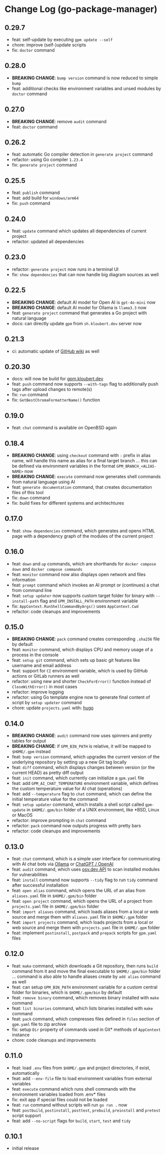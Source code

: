 # Change Log (go-package-manager)

## 0.29.7

- feat: self-update by executing `gpm update --self`
- chore: improve (self-)update scripts
- fix: `doctor` command

## 0.28.0

- **BREAKING CHANGE**: `bump version` command is now reduced to simple `bump`
- feat: additional checks like environment variables and unsed modules by `doctor` command

## 0.27.0

- **BREAKING CHANGE**: remove `audit` command
- feat: `doctor` command

## 0.26.2

- feat: automatic Go compiler detection in `generate project` command
- refactor: using Go compiler `1.23.4`
- fix: `generate project` command

## 0.25.5

- feat: `publish` command
- feat: add build for `windows/arm64`
- fix: `push` command

## 0.24.0

- feat: `update` command which updates all dependencies of current project
- refactor: updated all dependencies

## 0.23.0

- refactor: `generate project` now runs in a terminal UI
- fix: `show dependencies` that can now handle big diagram sources as well

## 0.22.5

- **BREAKING CHANGE**: default AI model for Open AI is `gpt-4o-mini` now
- **BREAKING CHANGE**: default AI model for Ollama is `llama3.3` now
- feat: `generate project` command that generates a Go project with natural language
- docs: can directly update `gpm` from `sh.kloubert.dev` server now

## 0.21.3

- ci: automatic update of [GitHub wiki](https://github.com/mkloubert/go-package-manager/wiki) as well

## 0.20.30

- docs: will now be build for [gpm.kloubert.dev](https://gpm.kloubert.dev)
- feat: `push` command now supports `--with-tags` flag to additionally push tags after upload changes to remote(s)
- fix: `run` command
- fix: `GetBestChromaFormatterName()` function

## 0.19.0

- feat: `chat` command is available on OpenBSD again

## 0.18.4

- **BREAKING CHANGE**: using `checkout` command with `:` prefix in alias name, will handle this name as alias for a final target branch ... this can be defined via environment variables in the format `GPM_BRANCH_<ALIAS-NAME>` now
- **BREAKING CHANGE**: `execute` command now generates shell commands from natural language using AI
- feat: `generate documentation` command, that creates documentation files of this tool
- fix: `down` command
- fix: build fixes for different systems and architechtures

## 0.17.0

- feat: `show dependencies` command, which generates and opens HTML page with a dependency graph of the modules of the current project

## 0.16.0

- feat: `down` and `up` commands, which are shorthands for `docker compose down` and `docker compose commands`
- feat: `monitor` command now also displays open network and files information
- feat: `prompt` command which invokes an AI prompt or (continues) a chat from command line
- feat: `setup updater` now supports custom target folder for binary with `--install-path` flag and `GPM_INSTALL_PATH` environment variable
- fix: `AppContext.RunShellCommandByArgs()` uses `AppContext.Cwd`
- refactor: code cleanups and improvements

## 0.15.0

- **BREAKING CHANGE**: `pack` command creates corresponding `.sha256` file by default
- feat: `monitor` command, which displays CPU and memory usage of a process in the console
- feat: `setup git` command, which sets up basic git features like username and email address
- feat: support for `CI` environment variable, which is used by GitHub actions or GitLab runners as well
- refactor: using new and shorter `CheckForError()` function instead of `CloseWithError()` in most cases
- refactor: improve logging
- refactor: using Go template engine now to generate final content of script by `setup updater` command
- chore: update `projects.yaml` with: [hugo](https://github.com/gohugoio/hugo)

## 0.14.0

- **BREAKING CHANGE**: `audit` command now uses spinners and pretty tables for output
- **BREAKING CHANGE**: if `GPM_BIN_PATH` is relative, it will be mapped to `$HOME/.gpm` instead
- feat: `bump version` command, which upgrades the current version of the underlying repository by setting up a new Git tag locally
- feat: `diff` command, which displays changes between version (or the current HEAD) as pretty diff output
- feat: `init` command, which currently can initialize a `gpm.yaml` file
- feat: add `GPM_AI_CHAT_TEMPERATURE` environment variable, which defines the custom temperature value for AI chat (operations)
- feat: add `--temperature` flag to `chat` command, which can define the initial temperature value for the command
- feat: `setup updater` command, which installs a shell script called `gpm-update` in `$HOME/.gpm/bin` folder of a UNIX environment, like \*BSD, Linux or MacOS
- refactor: improve prompting in `chat` command
- refactor: `pack` command now outputs progress with pretty bars
- refactor: code cleanups and improvements

## 0.13.0

- feat: `chat` command, which is a simple user interface for communicating with AI chat bots via [Ollama](https://ollama.com) or [ChatGPT / OpenAI](https://platform.openai.com/docs/api-reference)
- feat: `audit` command, which uses [osv.dev API](https://google.github.io/osv.dev/api/) to scan installed modules for vulnerabilities
- feat: `install` command now supports `--tidy` flag to run `tidy` command after successful installation
- feat: `open alias` command, which opens the URL of an alias from `aliases.yaml` file in `$HOME/.gpm/bin` folder
- feat: `open project` command, which opens the URL of a project from `projects.yaml` file in `$HOME/.gpm/bin` folder
- feat: `import aliases` command, which loads aliases from a local or web source and merge them with `aliases.yaml` file in `$HOME/.gpm` folder
- feat: `import projects` command, which loads projects from a local or web source and merge them with `projects.yaml` file in `$HOME/.gpm` folder
- feat: implement `postinstall`, `postpack` and `prepack` scripts for `gpm.yaml` files

## 0.12.0

- feat: `make` command, which downloads a Git repository, then runs `build` command from it and move the final executable to `$HOME/.gpm/bin` folder ... command is also able to handle aliases create by `add alias` command as well
- feat: can setup `GPM_BIN_PATH` environment variable for a custom central folder for binaries, which is `$HOME/.gpm/bin` by default
- feat: `remove binary` command, which removes binary installed with `make` command
- feat: `list binaries` command, which lists binaries installed with `make` command
- feat: `pack` command, which compresses files defined in `files` section of `gpm.yaml` file to zip archive
- fix: setup `Dir` property of commands used in Git\* methods of `AppContext` instance
- chore: code cleanups and improvements

## 0.11.0

- feat: load `.env` files from `$HOME/.gpm` and project directories, if exist, automatically
- feat: add `--env-file` file to load environment variables from external variables
- feat: `execute` command which runs shell commands with the environment variables loaded from .env\* files
- fix: exit app if special files could not be loaded
- feat: `run` command without scripts will run `go run .` now
- feat: `postbuild`, `postinstall`, `posttest`, `prebuild`, `preinstall` and `pretest` script support
- feat: add `--no-script` flags for `build`, `start`, `test` and `tidy`

## 0.10.1

- initial release
